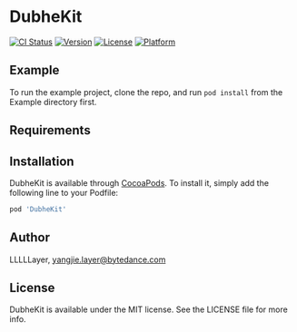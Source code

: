 # DubheKit

[![CI Status](https://img.shields.io/travis/LLLLLayer/DubheKit.svg?style=flat)](https://travis-ci.org/LLLLLayer/DubheKit)
[![Version](https://img.shields.io/cocoapods/v/DubheKit.svg?style=flat)](https://cocoapods.org/pods/DubheKit)
[![License](https://img.shields.io/cocoapods/l/DubheKit.svg?style=flat)](https://cocoapods.org/pods/DubheKit)
[![Platform](https://img.shields.io/cocoapods/p/DubheKit.svg?style=flat)](https://cocoapods.org/pods/DubheKit)

## Example

To run the example project, clone the repo, and run `pod install` from the Example directory first.

## Requirements

## Installation

DubheKit is available through [CocoaPods](https://cocoapods.org). To install
it, simply add the following line to your Podfile:

```ruby
pod 'DubheKit'
```

## Author

LLLLLayer, yangjie.layer@bytedance.com

## License

DubheKit is available under the MIT license. See the LICENSE file for more info.
